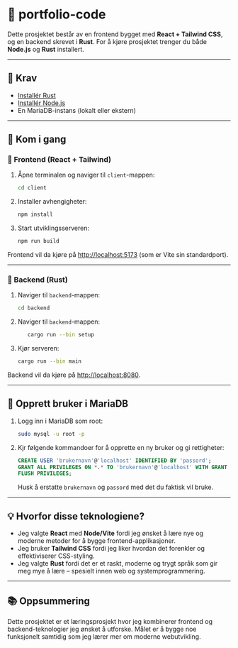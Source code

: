 # 📁 portfolio-code

Dette prosjektet består av en frontend bygget med **React + Tailwind CSS**, og en backend skrevet i **Rust**. For å kjøre prosjektet trenger du både **Node.js** og **Rust** installert.

---

## 📆 Krav

* [Installér Rust](https://www.rust-lang.org/tools/install)
* [Installér Node.js](https://nodejs.org/en/download)
* En MariaDB-instans (lokalt eller ekstern)

---

## 🚀 Kom i gang

### 🔹 Frontend (React + Tailwind)

1. Åpne terminalen og naviger til `client`-mappen:

   ```bash
   cd client
   ```

2. Installer avhengigheter:

   ```bash
   npm install
   ```

3. Start utviklingsserveren:

   ```bash
   npm run build
   ```

Frontend vil da kjøre på [http://localhost:5173](http://localhost:5173) (som er Vite sin standardport).

---

### 🔹 Backend (Rust)

1. Naviger til `backend`-mappen:

   ```bash
   cd backend
   ```

2. Naviger til `backend`-mappen:

   ```bash
      cargo run --bin setup
   ```
  

2. Kjør serveren:

   ```bash
   cargo run --bin main
   ```

Backend vil da kjøre på [http://localhost:8080](http://localhost:8080).

---

## 🔐 Opprett bruker i MariaDB

1. Logg inn i MariaDB som root:

   ```bash
   sudo mysql -u root -p
   ```

2. Kjr følgende kommandoer for å opprette en ny bruker og gi rettigheter:

   ```sql
   CREATE USER 'brukernavn'@'localhost' IDENTIFIED BY 'passord';
   GRANT ALL PRIVILEGES ON *.* TO 'brukernavn'@'localhost' WITH GRANT OPTION;
   FLUSH PRIVILEGES;
   ```

   Husk å erstatte `brukernavn` og `passord` med det du faktisk vil bruke.

---

## 💡 Hvorfor disse teknologiene?

* Jeg valgte **React** med **Node/Vite** fordi jeg ønsket å lære nye og moderne metoder for å bygge frontend-applikasjoner.
* Jeg bruker **Tailwind CSS** fordi jeg liker hvordan det forenkler og effektiviserer CSS-styling.
* Jeg valgte **Rust** fordi det er et raskt, moderne og trygt språk som gir meg mye å lære – spesielt innen web og systemprogrammering.

---

## 📚 Oppsummering

Dette prosjektet er et læringsprosjekt hvor jeg kombinerer frontend og backend-teknologier jeg ønsket å utforske. Målet er å bygge noe funksjonelt samtidig som jeg lærer mer om moderne webutvikling.
